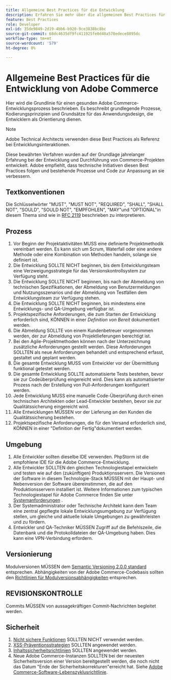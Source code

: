 ```yaml
---
title: Allgemeine Best Practices für die Entwicklung
description: Erfahren Sie mehr über die allgemeinen Best Practices für die Entwicklung von Adobe Commerce-Projekten.
feature: Best Practices
role: Developer
exl-id: 35de9849-2d19-4bb6-b920-9ce3838bc8bc
source-git-commit: 68dc4635df9fc411925fe0d48a578edece8895dc
workflow-type: tm+mt
source-wordcount: '579'
ht-degree: 0%

---
```


# Allgemeine Best Practices für die Entwicklung von Adobe Commerce

Hier wird die Grundlinie für einen gesunden Adobe Commerce-Entwicklungsprozess beschrieben. Es beschreibt grundlegende Prozesse, Kodierungsprinzipien und Grundsätze für das Anwendungsdesign, die Entwicklern als Orientierung dienen.

>[!NOTE]
>
>Adobe Technical Architects verwenden diese Best Practices als Referenz bei Entwicklungsinteraktionen.

Diese bewährten Verfahren wurden auf der Grundlage jahrelanger Erfahrung bei der Entwicklung und Durchführung von Commerce-Projekten entwickelt. Adobe empfiehlt, dass technische Initiativen diesen Best Practices folgen und bestehende Prozesse und Code zur Anpassung an sie verbessern.

## Textkonventionen

Die Schlüsselwörter &quot;MUST&quot;, &quot;MUST NOT&quot;, &quot;REQUIRED&quot;, &quot;SHALL&quot;, &quot;SHALL NOT&quot;, &quot;SOULD&quot;, &quot;SOULD NOT&quot;, &quot;EMPFOHLEN&quot;, &quot;MAY&quot;und &quot;OPTIONAL&quot;in diesem Thema sind wie in [RFC 2119](https://datatracker.ietf.org/doc/html/rfc2119) beschrieben zu interpretieren.

## Prozess

1. Vor Beginn der Projektaktivitäten MUSS eine definierte Projektmethodik vereinbart werden. Es kann sich um Scrum, Waterfall oder eine andere Methode oder eine Kombination von Methoden handeln, solange sie definiert ist.
1. Die Entwicklung SOLLTE NICHT beginnen, bis dem Entwicklungsteam eine Verzweigungsstrategie für das Versionskontrollsystem zur Verfügung steht.
1. Die Entwicklung SOLLTE NICHT beginnen, bis nach der Abmeldung von technischen Spezifikationen, der Abmeldung von Benutzermeldungen und Nutzungsszenarios und der Abmeldung von Testfällen dem Entwicklungsteam zur Verfügung stehen.
1. Die Entwicklung SOLLTE NICHT beginnen, bis mindestens eine Entwicklungs- und QA-Umgebung verfügbar ist.
1. Projektspezifische Anforderungen, die zum Starten der Entwicklung erforderlich sind, KÖNNEN in einer _Definition von Bereit_ dokumentiert werden.
1. Die Abmeldung SOLLTE von einem Kundenbetreuer vorgenommen werden, der zur Abmeldung von Projektlieferungen berechtigt ist.
1. Bei den Agile-Projektmethoden können nach der Unterzeichnung zusätzliche Anforderungen gestellt werden. Diese Anforderungen SOLLTEN als neue Anforderungen behandelt und entsprechend erfasst, gestaltet und geplant werden.
1. Die gesamte Entwicklung MUSS vom Entwickler vor der Übermittlung funktional getestet werden.
1. Die gesamte Entwicklung SOLLTE automatisierte Tests bestehen, bevor sie zur Codeüberprüfung eingereicht wird. Dies kann als automatisierter Prozess nach der Erstellung von Pull-Anforderungen konfiguriert werden.
1. Jede Entwicklung MUSS eine manuelle Code-Überprüfung durch einen technischen Architekten oder Lead-Entwickler bestehen, bevor sie zur Qualitätssicherung eingereicht wird.
1. Alle Entwicklungen MÜSSEN vor der Lieferung an den Kunden die Qualitätssicherung bestehen.
1. Projektspezifische Anforderungen, die für den Versand erforderlich sind, KÖNNEN in einer &quot;Definition der Fertig&quot;dokumentiert werden.

## Umgebung

1. Alle Entwickler sollten dieselbe IDE verwenden. PhpStorm ist die empfohlene IDE für die Adobe Commerce-Entwicklung.
1. Alle Entwickler SOLLTEN den gleichen Technologiestapel entwickeln und testen wie auf den (zukünftigen) Produktionsservern. Die Versionen der Software in diesem Technologie-Stack MÜSSEN mit der Haupt- und Nebenversion der Software übereinstimmen, die auf den Produktionsservern installiert ist. Weitere Informationen zum typischen Technologiestapel für Adobe Commerce finden Sie unter [Systemanforderungen](../../../installation/system-requirements.md) .
1. Der Systemadministrator oder Technische Architekt kann dem Team eine zentral gepflegte lokale Entwicklungsumgebung zur Verfügung stellen, um gleiche und aktuelle lokale Umgebungen zu gewährleisten und zu fördern.
1. Entwickler und QA-Techniker MÜSSEN Zugriff auf die Befehlszeile, die Datenbank und die Protokolldateien der QA-Umgebung haben. Dies kann eine VPN-Verbindung erfordern.

## Versionierung

Modulversionen MÜSSEN dem [Semantic Versioning 2.0.0 standard](https://semver.org/) entsprechen.
Abhängigkeiten von der Adobe Commerce-Codebasis sollten den [Richtlinien für Modulversionsabhängigkeiten](https://developer.adobe.com/commerce/php/development/versioning/dependencies/) entsprechen.

## REVISIONSKONTROLLE

Commits MÜSSEN von aussagekräftigen Commit-Nachrichten begleitet werden.

## Sicherheit

1. [Nicht sichere Funktionen](https://developer.adobe.com/commerce/php/development/security/non-secure-functions/) SOLLTEN NICHT verwendet werden.
1. [XSS-Präventionsstrategien](https://developer.adobe.com/commerce/php/development/security/cross-site-scripting/) SOLLTEN angewendet werden.
1. [Inhaltssicherheitsrichtlinien](https://developer.adobe.com/commerce/php/development/security/content-security-policies/) SOLLTEN angewendet werden.
1. Neue Adobe Commerce-Instanzen SOLLTEN bei der neuesten Sicherheitsversion einer Version bereitgestellt werden, die noch nicht das Datum &quot;Ende der Sicherheitskorrekturen&quot;erreicht hat. Siehe [Adobe Commerce-Software-Lebenszyklusrichtlinie](../../../release/lifecycle-policy.md).
